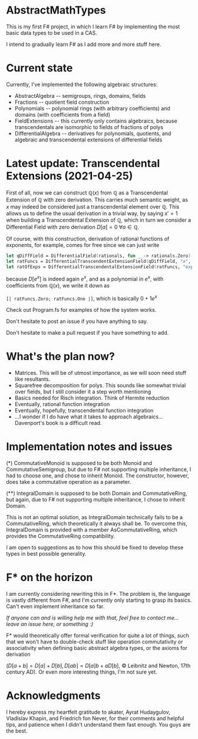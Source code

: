 # AbstractMathTypes

This is my first F# project, in which I learn F# by implementing
the most basic data types to be used in a CAS.

I intend to gradually learn F# as I add more and more stuff here.

# Current state

Currently, I've implemented the following algebraic structures:

* AbstractAlgebra -- semigroups, rings, domains, fields
* Fractions -- quotient field construction
* Polynomials -- polynomial rings (with arbitrary coefficients) and domains (with coefficients from a field)
* FieldExtensions -- this currently only contains algebraics, because transcendentals are isomorphic to fields of fractions of polys
* DifferentialAlgebra -- derivatives for polynomials, quotients, and algebraic and transcendental extensions of differential fields

# Latest update: Transcendental Extensions (2021-04-25)

First of all, now we can construct $\mathbb{Q} \left( x \right)$ 
from 
$\mathbb{Q}$ as a Transcendental Extension of $\mathbb{Q}$ with zero derivation.
This carries much semantic weight, as 
$x$ may indeed be considered just a transcendental element over $\mathbb{Q}$.
This allows us to define the usual derivation in a trivial way, by saying $x'=1$ when building a Transcendental
Extension of $\mathbb{Q}$, which in turn we consider a Differential Field with zero derivation $D[a]=0 \  \forall a \in \mathbb{Q}$.

Of course, with this construction, derivation of rational functions of exponents, for example, comes for free
since we can just write 
```fs
let qDiffField = DifferentialField(rationals, fun _ -> rationals.Zero)
let ratFuncs = DifferentialTranscendentExtensionField(qDiffField, "x", [| rationals.One |])
let ratOfExps = DifferentialTranscendentalExtensionField(ratFuncs, "exp(x)", [| ratFuncs.Zero; ratFuncs.One |])
```
because 
$D[e^x]$ is indeed again 
$e^x$, and as a polynomial in $e^x$, 
with coefficients from 
$\mathbb{Q}(x)$, we
write it down as 

`[| ratFuncs.Zero; ratFuncs.One |]`, which is basically $0 + 1 e^x$

Check out Program.fs for examples of how the system works.

Don't hesitate to post an issue if you have anything to say.

Don't hesitate to make a pull request if you have something to add.

# What's the plan now?

* Matrices. This will be of utmost importance, as we will soon need stuff like resultants.
* Squarefree decomposition for polys. This sounds like somewhat trivial over fields, but I still consider it a step worth mentioning
* Basics needed for Risch integration. Think of Hermite reduction
* Eventually, rational function integration
* Eventually, hopefully, transcendental function integration
* ...I wonder if I do have what it takes to approach algebraics... Davenport's book is a difficult read.

# Implementation notes and issues

(*) CommutativeMonoid is supposed to be both Monoid and CommutativeSemigroup,
but due to F# not supporting multiple inheritance, I had to choose one, and chose to inherit Monoid. 
The constructor, however, does take a commutative operation as a parameter.

(**) IntegralDomain is supposed to be both Domain and CommutativeRing, but again,
due to F# not supporting multiple inheritance, I chose to inherit Domain.

This is not an optimal solution, as IntegralDomain technically fails to be a CommutativeRing,
which theoretically it always shall be. To overcome this, IntegralDomain is provided with a 
member AsCommutativeRing, which provides the CommutativeRing compatibility.

I am open to suggestions as to how this should be fixed to develop these types in best possible generality.

# F* on the horizon

I am currently considering rewriting this in F*. The problem is, the language is vastly different from F#,
and I'm currently only starting to grasp its basics. Can't even implement inheritance so far. 

*If anyone can and is willing help me with that, feel free to contact me... leave an issue here, or something :)*

F* would theoretically offer formal verification for quite a lot of things, such that we won't have to double-check
stuff like operation commutativity or associativity when defining basic abstract algebra types, or the axioms
for derivation 

($D[a+b]=D[a]+D[b], D[ab]=D[a]b+aD[b]$, © Leibnitz and Newton, 17th century AD). Or even more 
interesting things, I'm not sure yet.

# Acknowledgments

I hereby express my heartfelt gratitude to akater, Ayrat Hudaygulov, Vladislav Khapin, and Friedrich fon Never, 
for their comments and helpful tips, and patience when I didn't understand them fast enough. You guys are the best.
